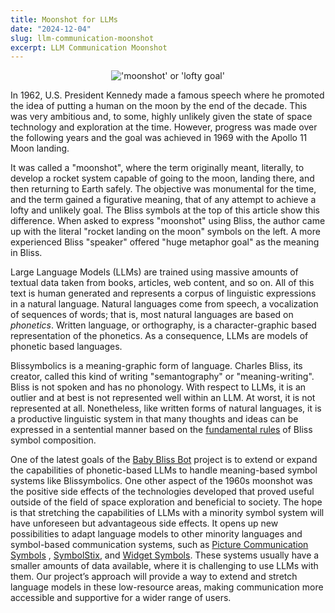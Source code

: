 ```yaml
---
title: Moonshot for LLMs
date: "2024-12-04"
slug: llm-communication-moonshot
excerpt: LLM Communication Moonshot
---
```

<figure style="text-align: center">
  <img src="/news/images/moonshotBliss.png" alt="'moonshot' or 'lofty goal'">
</figure>

In 1962, U.S. President Kennedy made a famous speech where he promoted the idea
of putting a human on the moon by the end of the decade. This was very ambitious
and, to some, highly unlikely given the state of space technology and
exploration at the time.  However, progress was made over the following years
and the goal was achieved in 1969 with the Apollo 11 Moon landing.

It was called a "moonshot", where the term originally meant, literally, to
develop a rocket system capable of going to the moon, landing there, and then
returning to Earth safely.  The objective was monumental for the time, and the
term gained a figurative meaning, that of any attempt to achieve a lofty and
unlikely goal.  The Bliss symbols at the top of this article show this
difference.  When asked to express "moonshot" using Bliss, the author came up
with the literal "rocket landing on the moon" symbols on the left.  A more
experienced Bliss "speaker" offered "huge metaphor goal" as the meaning in
Bliss.

Large Language Models (LLMs) are trained using massive amounts of textual data
taken from books, articles, web content, and so on.  All of this text is human
generated and represents a corpus of linguistic expressions in a natural
language.  Natural languages come from speech, a vocalization of sequences of
words; that is, most natural languages are based on <em>phonetics</em>.  Written
language, or orthography, is a character-graphic based representation of the
phonetics. As a consequence, LLMs are models of phonetic based languages.

Blissymbolics is a meaning-graphic form of language.  Charles Bliss, its
creator, called this kind of writing "semantography" or "meaning-writing".
Bliss is not spoken and has no phonology.  With respect to LLMs, it is an
outlier and at best is not represented well within an LLM.  At worst, it is not
represented at all.  Nonetheless, like written forms of natural languages, it is
a productive linguistic system in that many thoughts and ideas can be expressed
in a sentential manner based on the [fundamental rules](https://www.blissymbolics.org/images/bliss-rules.pdf) of Bliss symbol
composition.

One of the latest goals of the [Baby Bliss Bot](https://floeproject.org/baby-bliss-bot-project/) project is to extend or
expand the capabilities of phonetic-based LLMs to handle meaning-based symbol
systems like Blissymbolics. One other aspect of the 1960s moonshot was the
positive side effects of the technologies developed that proved useful outside
of the field of space exploration and beneficial to society. The hope is that
stretching the capabilities of LLMs with a minority symbol system will have
unforeseen but advantageous side effects. It opens up new possibilities to adapt
language models to other minority languages and symbol-based communication
systems, such as [Picture Communication Symbols](https://us.tobiidynavox.com/products/picture-communication-symbols-pcs)
, [SymbolStix](https://www.n2y.com/symbolstix-prime/), and [Widget
Symbols](https://www.widgit.com/). These systems usually have a smaller amounts
of data available, where it is challenging to use LLMs with them. Our project’s
approach will provide a way to extend and stretch language models in these
low-resource areas, making communication more accessible and supportive for a
wider range of users.
